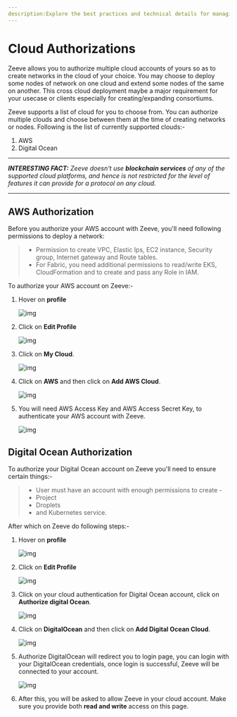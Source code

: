 ```yaml
---
description:Explore the best practices and technical details for managing authorization in Zeeve's cloud-based platform. Learn how to secure your data and control access to resources with our API and tools.
---
```

# Cloud Authorizations

Zeeve allows you to authorize multiple cloud accounts of yours so as to create networks in the cloud of your choice. You may choose to deploy some nodes of network on one cloud and extend some nodes of the same on another. This cross cloud deployment maybe a major requirement for your usecase or clients especially for creating/expanding consortiums.

Zeeve supports a list of cloud for you to choose from. You can authorize multiple clouds and choose between them at the time of creating networks or nodes. Following is the list of currently supported clouds:-

1. AWS
2. Digital Ocean 


---
***INTERESTING FACT:** Zeeve doesn't use **blockchain services** of any of the supported cloud platforms, and hence is not restricted for the level of features it can provide for a protocol on any cloud.*

---


## AWS Authorization

Before you authorize your AWS account with Zeeve, you'll need following permissions to deploy a network:
> * Permission to create VPC, Elastic Ips, EC2 instance, Security group, Internet gateway and Route tables.
> * For Fabric, you need additional permissions to read/write EKS, CloudFormation and to create and pass any Role in IAM.

To authorize your AWS account on Zeeve:-

1. Hover on **profile** 

    ![img](./images/profile.png)

2. Click on **Edit Profile**
 
    ![img](./images/profilemenu.png)

3. Click on **My Cloud**.

    ![img](./images/editprofile.png)

4. Click on **AWS** and then click on 
    **Add AWS Cloud**.
   
    ![img](./images/addAWS.png)

5. You will need AWS Access Key and AWS Access Secret Key, to authenticate your AWS account with Zeeve.

    ![img](./images/awslogin.png)

## Digital Ocean Authorization

To authorize your Digital Ocean account on Zeeve you'll need to ensure certain things:-
 
> * User must have an account with enough permissions to create - 
> * Project
> * Droplets
> * and Kubernetes service.

After which on Zeeve do following steps:- 

1. Hover on **profile** 
 
    ![img](./images/profile.png)

2. Click on **Edit Profile**
 
    ![img](./images/profilemenu.png)

3. Click on your cloud authentication for Digital Ocean account, click on **Authorize digital Ocean**.

    ![img](./images/editprofile.png)

4. Click on **DigitalOcean** and then click on 
    **Add Digital Ocean Cloud**.
   
    ![img](./images/addDO.png)

5. Authorize DigitalOcean will redirect you to login page, you can login with your DigitalOcean credentials, once login is successful, Zeeve will be connected to your account.

    ![img](./images/DOlogin.png)

6. After this, you will be asked to allow Zeeve in your cloud account. Make sure you provide both **read and write** access on this page.